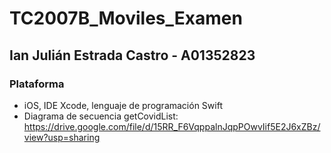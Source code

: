 # TC2007B_Moviles_Examen

## Ian Julián Estrada Castro - A01352823

### Plataforma
- iOS, IDE Xcode, lenguaje de programación Swift
- Diagrama de secuencia getCovidList: https://drive.google.com/file/d/15RR_F6VqppalnJqpPOwvIif5E2J6xZBz/view?usp=sharing
